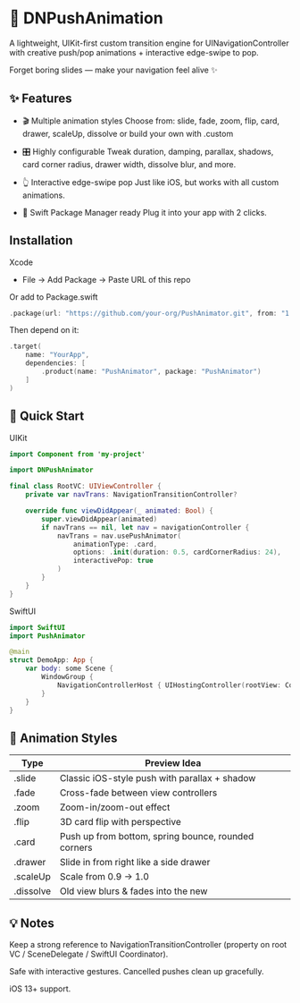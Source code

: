 
# 🚀 DNPushAnimation
A lightweight, UIKit-first custom transition engine for UINavigationController
with creative push/pop animations + interactive edge-swipe to pop.

Forget boring slides — make your navigation feel alive ✨
## ✨ Features

- 🎬 Multiple animation styles
    Choose from: slide, fade, zoom, flip, card, drawer, scaleUp, dissolve or build your own with .custom

- 🎛 Highly configurable
    Tweak duration, damping, parallax, shadows, card corner radius, drawer width, dissolve blur, and more.

- 👆 Interactive edge-swipe pop
    Just like iOS, but works with all custom animations.

- 🧩 Swift Package Manager ready
    Plug it into your app with 2 clicks.


## Installation

Xcode

- File → Add Package → Paste URL of this repo

Or add to Package.swift

```swift
.package(url: "https://github.com/your-org/PushAnimator.git", from: "1.1.0")
```
Then depend on it:
```swift
.target(
    name: "YourApp",
    dependencies: [
        .product(name: "PushAnimator", package: "PushAnimator")
    ]
)
```
## 🚦 Quick Start

UIKit
```swift
import Component from 'my-project'

import DNPushAnimator

final class RootVC: UIViewController {
    private var navTrans: NavigationTransitionController?

    override func viewDidAppear(_ animated: Bool) {
        super.viewDidAppear(animated)
        if navTrans == nil, let nav = navigationController {
            navTrans = nav.usePushAnimator(
                animationType: .card,
                options: .init(duration: 0.5, cardCornerRadius: 24),
                interactivePop: true
            )
        }
    }
}
```

SwiftUI
```swift
import SwiftUI
import PushAnimator

@main
struct DemoApp: App {
    var body: some Scene {
        WindowGroup {
            NavigationControllerHost { UIHostingController(rootView: ContentView()) }
        }
    }
}
```

## 🎨 Animation Styles

| Type             | Preview Idea                                                                |
| ----------------- | ------------------------------------------------------------------ |
| .slide | Classic iOS-style push with parallax + shadow |
| .fade | Cross-fade between view controllers |
| .zoom| Zoom-in/zoom-out effect |
| .flip| 3D card flip with perspective |
| .card| Push up from bottom, spring bounce, rounded corners |
|.drawer|	Slide in from right like a side drawer |
|.scaleUp|	Scale from 0.9 → 1.0|
|.dissolve	|Old view blurs & fades into the new|

## 💡 Notes

Keep a strong reference to NavigationTransitionController (property on root VC / SceneDelegate / SwiftUI Coordinator).

Safe with interactive gestures. Cancelled pushes clean up gracefully.

iOS 13+ support.
